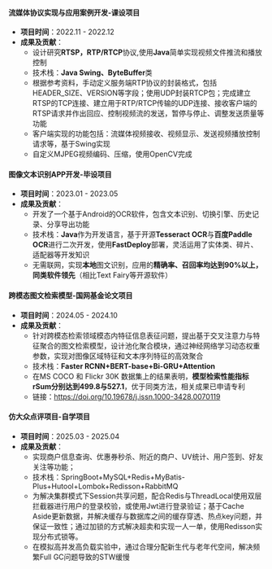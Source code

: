 
#### 流媒体协议实现与应用案例开发-课设项目
- **项目时间**：2022.11 - 2022.12
- **成果及贡献**：
  - 设计研究**RTSP，RTP/RTCP**协议,使用**Java**简单实现视频文件推流和播放控制
  - 技术栈：**Java Swing、ByteBuffer**类
  - 根据参考资料，手动定义服务端RTP协议的封装格式，包括HEADER_SIZE、VERSION等字段；使用UDP封装RTCP包；完成建立RTSP的TCP连接、建立用于RTP/RTCP传输的UDP连接、接收客户端的RTSP请求并作出回应、控制视频流的发送，暂停与停止、调整发送质量等功能
  - 客户端实现的功能包括：流媒体视频接收、视频显示、发送视频播放控制请求等，基于Swing实现
  - 自定义MJPEG视频编码、压缩，使用OpenCV完成
  
#### 图像文本识别APP开发-毕设项目
- **项目时间**：2023.01 - 2023.05
- **成果及贡献**：
  - 开发了一个基于Android的OCR软件，包含文本识别、切换引擎、历史记录、分享导出功能
  - 技术栈：**Java**作为开发语言，基于开源**Tesseract OCR**与**百度Paddle OCR**进行二次开发，使用**FastDeploy**部署，灵活运用了实体类、碎片、适配器等开发知识
  - 无需联网，实现**本地**图文识别，应用的**精确率、召回率均达到90%以上，同类软件领先**（相比Text Fairy等开源软件）

#### 跨模态图文检索模型-国网基金论文项目
- **项目时间**：2024.05 - 2024.10
- **成果及贡献**：
  - 针对跨模态检索领域模态内特征信息表征问题，提出基于交叉注意力与特征聚合的图文检索模型，设计池化聚合模块，通过神经网络学习动态权重参数，实现对图像区域特征和文本序列特征的高效聚合
  -	技术栈：**Faster RCNN+BERT-base+Bi-GRU+Attention**
  -	在MS COCO 和 Flickr 30K 数据集上的结果表明，**模型检索性能指标rSum分别达到499.8与527.1**，优于同类方法，相关成果已申请专利
  - 链接：https://doi.org/10.19678/j.issn.1000-3428.0070119

#### 仿大众点评项目-自学项目
- **项目时间**：2025.03 - 2025.04
- **成果及贡献**：
  - 实现商户信息查询、优惠券秒杀、附近的商户、UV统计、用户签到、好友关注等功能；
  -	技术栈：SpringBoot+MySQL+Redis+MyBatis-Plus+Hutool+Lombok+Redisson+RabbitMQ
  -	为解决集群模式下Session共享问题，配合Redis与ThreadLocal使用双层拦截器进行用户的登录校验，或使用Jwt进行登录验证；基于Cache Aside更新数据，并解决缓存与数据库之间的缓存穿透、热点key问题，并保证一致性；通过加锁的方式解决超卖和实现一人一单，使用Redisson实现分布式锁等。
  - 在模拟高并发高负载实验中，通过合理分配新生代与老年代空间，解决频繁Full GC问题导致的STW缓慢